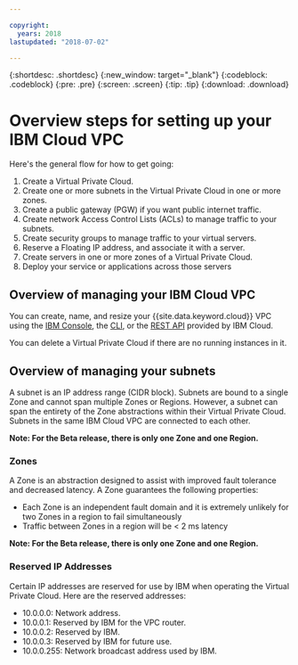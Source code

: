 ```yaml
---

copyright:
  years: 2018
lastupdated: "2018-07-02"

---
```


{:shortdesc: .shortdesc}
{:new_window: target="_blank"}
{:codeblock: .codeblock}
{:pre: .pre}
{:screen: .screen}
{:tip: .tip}
{:download: .download}

# Overview steps for setting up your IBM Cloud VPC

Here's the general flow for how to get going:

1. Create a Virtual Private Cloud.
2. Create one or more subnets in the Virtual Private Cloud in one or more zones.
3. Create a public gateway (PGW) if you want public internet traffic.
4. Create network Access Control Lists (ACLs) to manage traffic to your subnets.
5. Create security groups to manage traffic to your virtual servers.
6. Reserve a Floating IP address, and associate it with a server.
7. Create servers in one or more zones of a Virtual Private Cloud.
8. Deploy your service or applications across those servers

## Overview of managing your IBM Cloud VPC

You can create, name, and resize your {{site.data.keyword.cloud}} VPC using the [IBM Console](console-tutorial.html), the [CLI](cli-network-reference.html), or the [REST API](apis.html) provided by IBM Cloud. 

You can delete a Virtual Private Cloud if there are no running instances in it.

## Overview of managing your subnets

A subnet is an IP address range (CIDR block). Subnets are bound to a single Zone and cannot span multiple Zones or Regions. However, a subnet can span the entirety of the Zone abstractions within their Virtual Private Cloud. Subnets in the same IBM Cloud VPC are connected to each other.

**Note: For the Beta release, there is only one Zone and one Region.**

### Zones

A Zone is an abstraction designed to assist with improved fault tolerance and decreased latency. A Zone guarantees the following properties:

 * Each Zone is an independent fault domain and it is extremely unlikely for two Zones in a region to fail simultaneously
 * Traffic between Zones in a region will be < 2 ms latency

**Note: For the Beta release, there is only one Zone and one Region.**

### Reserved IP Addresses

Certain IP addresses are reserved for use by IBM when operating the Virtual Private Cloud. Here are the reserved addresses:

 * 10.0.0.0: Network address.
 * 10.0.0.1: Reserved by IBM for the VPC router.
 * 10.0.0.2: Reserved by IBM.
 * 10.0.0.3: Reserved by IBM for future use.
 * 10.0.0.255: Network broadcast address used by IBM.
